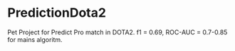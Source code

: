 # PredictionDota2
Pet Project for Predict Pro match in DOTA2. f1 = 0.69, ROC-AUC = 0.7-0.85 for mains algoritm.
